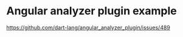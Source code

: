 # Angular analyzer plugin example


https://github.com/dart-lang/angular_analyzer_plugin/issues/489
